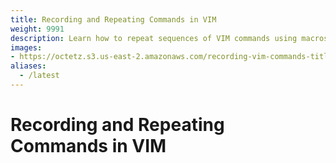 ```yaml
---
title: Recording and Repeating Commands in VIM
weight: 9991
description: Learn how to repeat sequences of VIM commands using macros.
images:
- https://octetz.s3.us-east-2.amazonaws.com/recording-vim-commands-title-card.png
aliases:
  - /latest
---
```


# Recording and Repeating Commands in VIM
